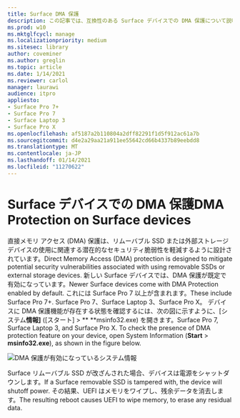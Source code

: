 ```yaml
---
title: Surface DMA 保護
description: この記事では、互換性のある Surface デバイスでの DMA 保護について説明します。
ms.prod: w10
ms.mktglfcycl: manage
ms.localizationpriority: medium
ms.sitesec: library
author: coveminer
ms.author: greglin
ms.topic: article
ms.date: 1/14/2021
ms.reviewer: carlol
manager: laurawi
audience: itpro
appliesto:
- Surface Pro 7+
- Surface Pro 7
- Surface Laptop 3
- Surface Pro X
ms.openlocfilehash: af5187a2b110804a2dff82291f1d5f912ac61a7b
ms.sourcegitcommit: d4e2a29aa21a911ee55642cd66b4337b89eebdd8
ms.translationtype: MT
ms.contentlocale: ja-JP
ms.lasthandoff: 01/14/2021
ms.locfileid: "11270622"
---
```

# <span data-ttu-id="5f2c9-103">Surface デバイスでの DMA 保護</span><span class="sxs-lookup"><span data-stu-id="5f2c9-103">DMA Protection on Surface devices</span></span>

<span data-ttu-id="5f2c9-104">直接メモリ アクセス (DMA) 保護は、リムーバブル SSD または外部ストレージ デバイスの使用に関連する潜在的なセキュリティ脆弱性を軽減するように設計されています。</span><span class="sxs-lookup"><span data-stu-id="5f2c9-104">Direct Memory Access (DMA) protection is designed to mitigate potential security vulnerabilities associated with using removable SSDs or external storage devices.</span></span> <span data-ttu-id="5f2c9-105">新しい Surface デバイスでは、DMA 保護が既定で有効になっています。</span><span class="sxs-lookup"><span data-stu-id="5f2c9-105">Newer Surface devices come with DMA Protection enabled by default.</span></span> <span data-ttu-id="5f2c9-106">これには Surface Pro 7 以上が含まれます。</span><span class="sxs-lookup"><span data-stu-id="5f2c9-106">These include Surface Pro 7+.</span></span> <span data-ttu-id="5f2c9-107">Surface Pro 7、Surface Laptop 3、Surface Pro X。 デバイスに DMA 保護機能が存在する状態を確認するには、次の図に示すように、[システム**情報]** ([スタート]  >  \*\* \*\*msinfo32.exe) を開きます。</span><span class="sxs-lookup"><span data-stu-id="5f2c9-107">Surface Pro 7, Surface Laptop 3, and Surface Pro X.  To check the presence of DMA protection feature on your device, open System Information (**Start** > **msinfo32.exe**), as shown in the figure below.</span></span>

![DMA 保護が有効になっているシステム情報](images/systeminfodma.png)

<span data-ttu-id="5f2c9-109">Surface リムーバブル SSD が改ざんされた場合、デバイスは電源をシャットダウンします。</span><span class="sxs-lookup"><span data-stu-id="5f2c9-109">If a Surface removable SSD is tampered with, the device will shutoff power.</span></span> <span data-ttu-id="5f2c9-110">その結果、UEFI はメモリをワイプし、残余データを消去します。</span><span class="sxs-lookup"><span data-stu-id="5f2c9-110">The resulting reboot causes UEFI to wipe memory, to erase any residual data.</span></span>
